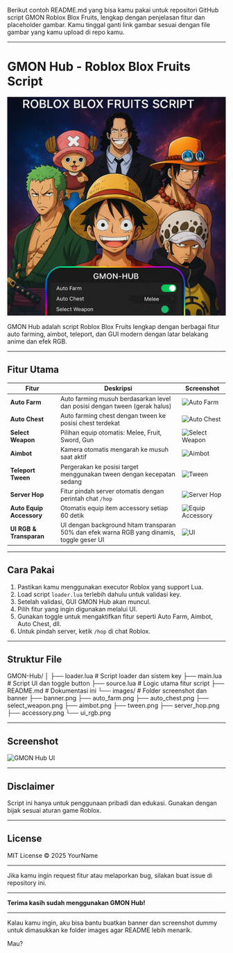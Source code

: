 Berikut contoh README.md yang bisa kamu pakai untuk repositori GitHub script GMON Roblox Blox Fruits, lengkap dengan penjelasan fitur dan placeholder gambar. Kamu tinggal ganti link gambar sesuai dengan file gambar yang kamu upload di repo kamu.


---

# GMON Hub - Roblox Blox Fruits Script

![GMON Hub Banner](https://github.com/gomlet674/G-MON-Hub/blob/d0d46a821e2b3892fa4d1799ffec8c591a235456/file_00000000892c6230b0c67a678312607c.png)

GMON Hub adalah script Roblox Blox Fruits lengkap dengan berbagai fitur auto farming, aimbot, teleport, dan GUI modern dengan latar belakang anime dan efek RGB.

---

## Fitur Utama

| Fitur                   | Deskripsi                                                                                  | Screenshot                          |
|-------------------------|--------------------------------------------------------------------------------------------|-----------------------------------|
| **Auto Farm**            | Auto farming musuh berdasarkan level dan posisi dengan tween (gerak halus)                | ![Auto Farm](./images/auto_farm.png)         |
| **Auto Chest**           | Auto farming chest dengan tween ke posisi chest terdekat                                   | ![Auto Chest](./images/auto_chest.png)       |
| **Select Weapon**        | Pilihan equip otomatis: Melee, Fruit, Sword, Gun                                          | ![Select Weapon](./images/select_weapon.png) |
| **Aimbot**               | Kamera otomatis mengarah ke musuh saat aktif                                              | ![Aimbot](./images/aimbot.png)                 |
| **Teleport Tween**       | Pergerakan ke posisi target menggunakan tween dengan kecepatan sedang                      | ![Tween](./images/tween.png)                   |
| **Server Hop**           | Fitur pindah server otomatis dengan perintah chat `/hop`                                 | ![Server Hop](./images/server_hop.png)         |
| **Auto Equip Accessory** | Otomatis equip item accessory setiap 60 detik                                            | ![Equip Accessory](./images/accessory.png)    |
| **UI RGB & Transparan**  | UI dengan background hitam transparan 50% dan efek warna RGB yang dinamis, toggle geser UI | ![UI](./images/ui_rgb.png)                     |

---

## Cara Pakai

1. Pastikan kamu menggunakan executor Roblox yang support Lua.
2. Load script `loader.lua` terlebih dahulu untuk validasi key.
3. Setelah validasi, GUI GMON Hub akan muncul.
4. Pilih fitur yang ingin digunakan melalui UI.
5. Gunakan toggle untuk mengaktifkan fitur seperti Auto Farm, Aimbot, Auto Chest, dll.
6. Untuk pindah server, ketik `/hop` di chat Roblox.

---

## Struktur File

GMON-Hub/ │ ├── loader.lua       # Script loader dan sistem key ├── main.lua         # Script UI dan toggle button ├── source.lua       # Logic utama fitur script ├── README.md        # Dokumentasi ini └── images/          # Folder screenshot dan banner ├── banner.png ├── auto_farm.png ├── auto_chest.png ├── select_weapon.png ├── aimbot.png ├── tween.png ├── server_hop.png ├── accessory.png └── ui_rgb.png

---

## Screenshot

![GMON Hub UI](./images/ui_rgb.png)

---

## Disclaimer

Script ini hanya untuk penggunaan pribadi dan edukasi. Gunakan dengan bijak sesuai aturan game Roblox.

---

## License

MIT License © 2025 YourName

---

Jika kamu ingin request fitur atau melaporkan bug, silakan buat issue di repository ini.

---

**Terima kasih sudah menggunakan GMON Hub!**


---

Kalau kamu ingin, aku bisa bantu buatkan banner dan screenshot dummy untuk dimasukkan ke folder images agar README lebih menarik.

Mau?

